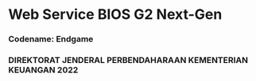 # Web Service BIOS G2 Next-Gen
### Codename: Endgame

### DIREKTORAT JENDERAL PERBENDAHARAAN KEMENTERIAN KEUANGAN 2022
